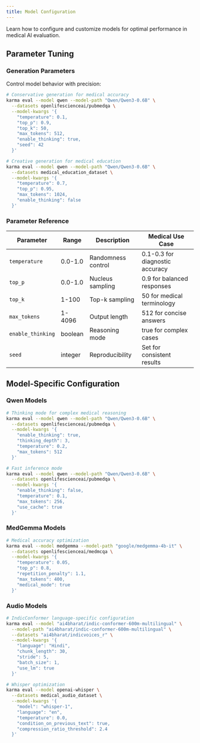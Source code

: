 ```yaml
---
title: Model Configuration
---
```


Learn how to configure and customize models for optimal performance in medical AI evaluation.

## Parameter Tuning

### Generation Parameters
Control model behavior with precision:

```bash
# Conservative generation for medical accuracy
karma eval --model qwen --model-path "Qwen/Qwen3-0.6B" \
  --datasets openlifescienceai/pubmedqa \
  --model-kwargs '{
    "temperature": 0.1,
    "top_p": 0.9,
    "top_k": 50,
    "max_tokens": 512,
    "enable_thinking": true,
    "seed": 42
  }'

# Creative generation for medical education
karma eval --model qwen --model-path "Qwen/Qwen3-0.6B" \
  --datasets medical_education_dataset \
  --model-kwargs '{
    "temperature": 0.7,
    "top_p": 0.95,
    "max_tokens": 1024,
    "enable_thinking": false
  }'
```

### Parameter Reference

| Parameter | Range | Description | Medical Use Case |
|-----------|-------|-------------|------------------|
| `temperature` | 0.0-1.0 | Randomness control | 0.1-0.3 for diagnostic accuracy |
| `top_p` | 0.0-1.0 | Nucleus sampling | 0.9 for balanced responses |
| `top_k` | 1-100 | Top-k sampling | 50 for medical terminology |
| `max_tokens` | 1-4096 | Output length | 512 for concise answers |
| `enable_thinking` | boolean | Reasoning mode | true for complex cases |
| `seed` | integer | Reproducibility | Set for consistent results |




## Model-Specific Configuration

### Qwen Models

```bash
# Thinking mode for complex medical reasoning
karma eval --model qwen --model-path "Qwen/Qwen3-0.6B" \
  --datasets openlifescienceai/pubmedqa \
  --model-kwargs '{
    "enable_thinking": true,
    "thinking_depth": 3,
    "temperature": 0.2,
    "max_tokens": 512
  }'

# Fast inference mode
karma eval --model qwen --model-path "Qwen/Qwen3-0.6B" \
  --datasets openlifescienceai/pubmedqa \
  --model-kwargs '{
    "enable_thinking": false,
    "temperature": 0.1,
    "max_tokens": 256,
    "use_cache": true
  }'
```

### MedGemma Models

```bash
# Medical accuracy optimization
karma eval --model medgemma --model-path "google/medgemma-4b-it" \
  --datasets openlifescienceai/medmcqa \
  --model-kwargs '{
    "temperature": 0.05,
    "top_p": 0.8,
    "repetition_penalty": 1.1,
    "max_tokens": 400,
    "medical_mode": true
  }'
```

### Audio Models

```bash
# IndicConformer language-specific configuration
karma eval --model "ai4bharat/indic-conformer-600m-multilingual" \
  --model-path "ai4bharat/indic-conformer-600m-multilingual" \
  --datasets "ai4bharat/indicvoices_r" \
  --model-kwargs '{
    "language": "Hindi",
    "chunk_length": 30,
    "stride": 5,
    "batch_size": 1,
    "use_lm": true
  }'

# Whisper optimization
karma eval --model openai-whisper \
  --datasets medical_audio_dataset \
  --model-kwargs '{
    "model": "whisper-1",
    "language": "en",
    "temperature": 0.0,
    "condition_on_previous_text": true,
    "compression_ratio_threshold": 2.4
  }'
```
